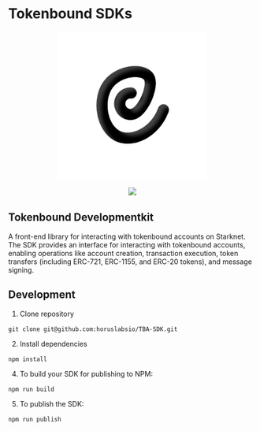 # Tokenbound SDKs

<!-- logo -->
<p align="center">
  <img width='300' src="./assets/tokenbound.png">
</p>

<!-- primary badges -->
<p align="center">
  <a href="https://github.com/horuslabsio/TBA-SDK/LICENSE/">
    <img src="https://img.shields.io/badge/license-MIT-black">
  </a>
</p>

## Tokenbound Developmentkit

A front-end library for interacting with tokenbound accounts on Starknet. The SDK provides an interface for interacting with tokenbound accounts, enabling operations like account creation, transaction execution, token transfers (including ERC-721, ERC-1155, and ERC-20 tokens), and message signing.


## Development
1. Clone repository
```
git clone git@github.com:horuslabsio/TBA-SDK.git
```

2. Install dependencies
```
npm install
```

4. To build your SDK for publishing to NPM:
```
npm run build
```

5. To publish the SDK:
```
npm run publish
```

